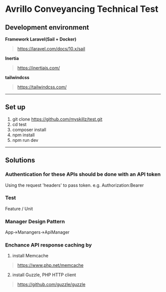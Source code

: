 # Avrillo Conveyancing Technical Test    

## Development environment

**Framework Laravel(Sail + Docker)**
> https://laravel.com/docs/10.x/sail

 **Inertia**
> https://inertiajs.com/

**tailwindcss**
> https://tailwindcss.com/

---

## Set up
1. git clone https://github.com/myskillz/test.git
2. cd test
3. composer install
4. npm install
5. npm run dev
---

## Solutions
### Authentication for these APIs should be done with an API token
Using the request 'headers' to pass token. e.g. Authorization:Bearer 

### Test
Feature / Unit

### Manager Design Pattern 
App->Manangers->ApiManager

### Enchance API response caching by 
1. install Memcache
> https://www.php.net/memcache

2. install Guzzle, PHP HTTP client
>https://github.com/guzzle/guzzle

